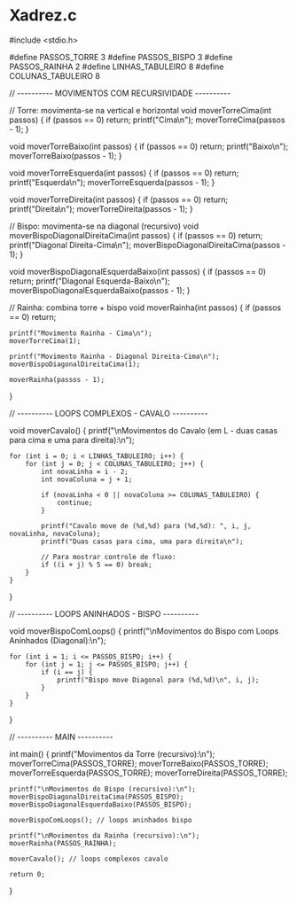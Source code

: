 # Xadrez.c

#include <stdio.h>

#define PASSOS_TORRE 3
#define PASSOS_BISPO 3
#define PASSOS_RAINHA 2
#define LINHAS_TABULEIRO 8
#define COLUNAS_TABULEIRO 8

// ---------- MOVIMENTOS COM RECURSIVIDADE ----------

// Torre: movimenta-se na vertical e horizontal
void moverTorreCima(int passos) {
    if (passos == 0) return;
    printf("Cima\n");
    moverTorreCima(passos - 1);
}

void moverTorreBaixo(int passos) {
    if (passos == 0) return;
    printf("Baixo\n");
    moverTorreBaixo(passos - 1);
}

void moverTorreEsquerda(int passos) {
    if (passos == 0) return;
    printf("Esquerda\n");
    moverTorreEsquerda(passos - 1);
}

void moverTorreDireita(int passos) {
    if (passos == 0) return;
    printf("Direita\n");
    moverTorreDireita(passos - 1);
}

// Bispo: movimenta-se na diagonal (recursivo)
void moverBispoDiagonalDireitaCima(int passos) {
    if (passos == 0) return;
    printf("Diagonal Direita-Cima\n");
    moverBispoDiagonalDireitaCima(passos - 1);
}

void moverBispoDiagonalEsquerdaBaixo(int passos) {
    if (passos == 0) return;
    printf("Diagonal Esquerda-Baixo\n");
    moverBispoDiagonalEsquerdaBaixo(passos - 1);
}

// Rainha: combina torre + bispo
void moverRainha(int passos) {
    if (passos == 0) return;

    printf("Movimento Rainha - Cima\n");
    moverTorreCima(1);

    printf("Movimento Rainha - Diagonal Direita-Cima\n");
    moverBispoDiagonalDireitaCima(1);

    moverRainha(passos - 1);
}

// ---------- LOOPS COMPLEXOS - CAVALO ----------

void moverCavalo() {
    printf("\nMovimentos do Cavalo (em L - duas casas para cima e uma para direita):\n");

    for (int i = 0; i < LINHAS_TABULEIRO; i++) {
        for (int j = 0; j < COLUNAS_TABULEIRO; j++) {
            int novaLinha = i - 2;
            int novaColuna = j + 1;

            if (novaLinha < 0 || novaColuna >= COLUNAS_TABULEIRO) {
                continue;
            }

            printf("Cavalo move de (%d,%d) para (%d,%d): ", i, j, novaLinha, novaColuna);
            printf("Duas casas para cima, uma para direita\n");

            // Para mostrar controle de fluxo:
            if ((i + j) % 5 == 0) break;
        }
    }
}

// ---------- LOOPS ANINHADOS - BISPO ----------

void moverBispoComLoops() {
    printf("\nMovimentos do Bispo com Loops Aninhados (Diagonal):\n");

    for (int i = 1; i <= PASSOS_BISPO; i++) {
        for (int j = 1; j <= PASSOS_BISPO; j++) {
            if (i == j) {
                printf("Bispo move Diagonal para (%d,%d)\n", i, j);
            }
        }
    }
}

// ---------- MAIN ----------

int main() {
    printf("Movimentos da Torre (recursivo):\n");
    moverTorreCima(PASSOS_TORRE);
    moverTorreBaixo(PASSOS_TORRE);
    moverTorreEsquerda(PASSOS_TORRE);
    moverTorreDireita(PASSOS_TORRE);

    printf("\nMovimentos do Bispo (recursivo):\n");
    moverBispoDiagonalDireitaCima(PASSOS_BISPO);
    moverBispoDiagonalEsquerdaBaixo(PASSOS_BISPO);

    moverBispoComLoops(); // loops aninhados bispo

    printf("\nMovimentos da Rainha (recursivo):\n");
    moverRainha(PASSOS_RAINHA);

    moverCavalo(); // loops complexos cavalo

    return 0;
}
